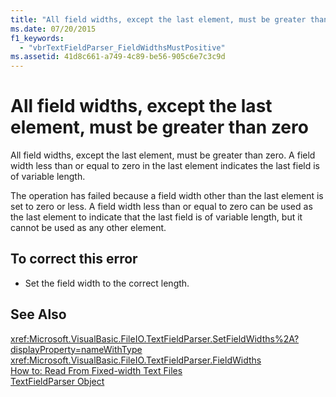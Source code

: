```yaml
---
title: "All field widths, except the last element, must be greater than zero"
ms.date: 07/20/2015
f1_keywords: 
  - "vbrTextFieldParser_FieldWidthsMustPositive"
ms.assetid: 41d8c661-a749-4c89-be56-905c6e7c3c9d
---
```

# All field widths, except the last element, must be greater than zero
All field widths, except the last element, must be greater than zero. A field width less than or equal to zero in the last element indicates the last field is of variable length.  
  
 The operation has failed because a field width other than the last element is set to zero or less. A field width less than or equal to zero can be used as the last element to indicate that the last field is of variable length, but it cannot be used as any other element.  
  
## To correct this error  
  
-   Set the field width to the correct length.  
  
## See Also  
 <xref:Microsoft.VisualBasic.FileIO.TextFieldParser.SetFieldWidths%2A?displayProperty=nameWithType>  
 <xref:Microsoft.VisualBasic.FileIO.TextFieldParser.FieldWidths>  
 [How to: Read From Fixed-width Text Files](../../visual-basic/developing-apps/programming/drives-directories-files/how-to-read-from-fixed-width-text-files.md)  
 [TextFieldParser Object](../../visual-basic/language-reference/objects/textfieldparser-object.md)
